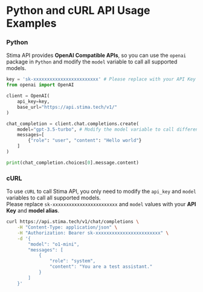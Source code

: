 # Python and cURL API Usage Examples

### Python

Stima API provides **OpenAI Compatible APIs**, so you can use the `openai` package in `Python` and modify the `model` variable to call all supported models.

```python
key = 'sk-xxxxxxxxxxxxxxxxxxxxxxxx' # Please replace with your API Key
from openai import OpenAI

client = OpenAI(
    api_key=key,
    base_url="https://api.stima.tech/v1/"
)

chat_completion = client.chat.completions.create(
    model="gpt-3.5-turbo", # Modify the model variable to call different models
    messages=[
        {"role": "user", "content": "Hello world"}
    ]
)

print(chat_completion.choices[0].message.content)

```

### cURL

To use `cURL` to call Stima API, you only need to modify the `api_key` and `model` variables to call all supported models.  
Please replace `sk-xxxxxxxxxxxxxxxxxxxxxxxx` and `model` values with your **API Key** and **model alias**.

```bash
curl https://api.stima.tech/v1/chat/completions \
    -H "Content-Type: application/json" \
    -H "Authorization: Bearer sk-xxxxxxxxxxxxxxxxxxxxxxxx" \
    -d '{
        "model": "o1-mini",
        "messages": [
            {
                "role": "system",
                "content": "You are a test assistant."
            }
        ]
    }'

``` 